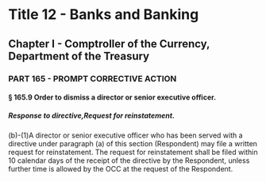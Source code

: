 
# Title 12 - Banks and Banking
## Chapter I - Comptroller of the Currency, Department of the Treasury
### PART 165 - PROMPT CORRECTIVE ACTION
#### § 165.9 Order to dismiss a director or senior executive officer.
##### Response to directive,Request for reinstatement.

(b)-(1)A director or senior executive officer who has been served with a directive under paragraph (a) of this section (Respondent) may file a written request for reinstatement. The request for reinstatement shall be filed within 10 calendar days of the receipt of the directive by the Respondent, unless further time is allowed by the OCC at the request of the Respondent.
